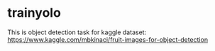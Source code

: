 # trainyolo
This is object detection task for kaggle dataset:
https://www.kaggle.com/mbkinaci/fruit-images-for-object-detection
